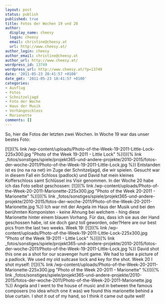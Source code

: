 ```yaml
---
layout: post
status: publish
published: true
title: Fotos der Wochen 19 und 20
author:
  display_name: cheesy
  login: cheesy
  email: christine@cheesy.at
  url: http://www.cheesy.at/
author_login: cheesy
author_email: christine@cheesy.at
author_url: http://www.cheesy.at/
wordpress_id: 13749
wordpress_url: http://www.cheesy.at/?p=13749
date: '2011-05-23 20:41:57 +0100'
date_gmt: '2011-05-23 18:41:57 +0100'
categories:
- Ausflug
- Fotos
- Schnitzeljagd
- Foto der Woche
- Haus der Musik
- Vorhängeschloss
- Marionette
comments: []
---
```

<!--:de-->So, hier die Fotos der letzten zwei Wochen. In Woche 19 war das unser bestes Foto:
[![]({% link /wp-content/uploads/Photo-of-the-Week-19-2011-Little-Lock-225x300.jpg "Photo of the Week 19-2011 - Little Lock" %})]({% link _fotos/sonstiges/spiele/projekt365-und-andere-projekte/2010-2015/fotos-der-woche-2011/Photo-of-the-Week-19-2011-Little-Lock.jpg %})
Entstanden ist es (no na na net) im Zuge der Schnitzeljagd, die wir spielen. Gesucht war in diesem Fall ein Schloss (padlock) und David hat mein kleines Kofferschloss samt Schlüssel ins Visir genommen.
In der Woche 20 habe ich das Foto selbst geschossen:
[![]({% link /wp-content/uploads/Photo-of-the-Week-20-2011-Marionette-225x300.jpg "Photo of the Week 20-2011 - Marionette" %})]({% link _fotos/sonstiges/spiele/projekt365-und-andere-projekte/2010-2015/fotos-der-woche-2011/Photo-of-the-Week-20-2011-Marionette.jpg %})
Ich war mit der Angela im Haus der Musik und bei den berühmten Komponisten - keine Ahnung bei welchem - hing diese Marionette hinter einem blauen Vorhang. Für das, dass ich sie aus der Hand geschossen habe, ist sie doch ganz toll geworden, oder?<!--:--><!--:en-->Here are our best pics from the last two weeks.
Week 19:
[![]({% link /wp-content/uploads/Photo-of-the-Week-19-2011-Little-Lock-225x300.jpg "Photo of the Week 19-2011 - Little Lock" %})]({% link _fotos/sonstiges/spiele/projekt365-und-andere-projekte/2010-2015/fotos-der-woche-2011/Photo-of-the-Week-19-2011-Little-Lock.jpg %})
David shot this one as a shot for our scavenger hunt game. We had to take a picture of a padlock. We used my old suitcase lock and key for the shot.
Week 20 I shot myself:
[![]({% link /wp-content/uploads/Photo-of-the-Week-20-2011-Marionette-225x300.jpg "Photo of the Week 20-2011 - Marionette" %})]({% link _fotos/sonstiges/spiele/projekt365-und-andere-projekte/2010-2015/fotos-der-woche-2011/Photo-of-the-Week-20-2011-Marionette.jpg %})
Angela and I went to the house of music and in between the famous composers (no idea which one it was) we found this marionette behind a blue curtain. I shot it out of my hand, so I think it came out quite well!<!--:-->
